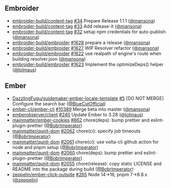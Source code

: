 ## Embroider

- [embroider-build/content-tag] [#34](https://github.com/embroider-build/content-tag/pull/34) Prepare Release 1.1.1 ([@mansona])
- [embroider-build/content-tag] [#33](https://github.com/embroider-build/content-tag/pull/33) Add release-it ([@mansona])
- [embroider-build/content-tag] [#32](https://github.com/embroider-build/content-tag/pull/32) setup npm credentials for auto-publish ([@mansona])
- [embroider-build/embroider] [#1628](https://github.com/embroider-build/embroider/pull/1628) prepare a release ([@mansona])
- [embroider-build/embroider] [#1627](https://github.com/embroider-build/embroider/pull/1627) WIP Resolver refactor ([@mansona])
- [embroider-build/embroider] [#1622](https://github.com/embroider-build/embroider/pull/1622) use realpath of engine's route when building resolver.json ([@mansona])
- [embroider-build/embroider] [#1623](https://github.com/embroider-build/embroider/pull/1623) Implement the optimizeDeps() helper ([@lolmaus])

## Ember

- [DazzlingFugu/guidemaker-ember-locale-template] [#5](https://github.com/DazzlingFugu/guidemaker-ember-locale-template/pull/5) [DO NOT MERGE] Configure the search bar ([@BlueCutOfficial])
- [ember-cli/ember-cli] [#10389](https://github.com/ember-cli/ember-cli/pull/10389) Merge beta into master ([@mansona])
- [emberobserver/client] [#240](https://github.com/emberobserver/client/pull/240) Update Ember to 3.28 ([@lolmaus])
- [mainmatter/ember-cookies] [#862](https://github.com/mainmatter/ember-cookies/pull/862) chore(deps): bump prettier and eslint-plugin-prettier ([@BobrImperator])
- [mainmatter/qunit-dom] [#2062](https://github.com/mainmatter/qunit-dom/pull/2062) chore(ci): specify job timeouts ([@BobrImperator])
- [mainmatter/qunit-dom] [#2061](https://github.com/mainmatter/qunit-dom/pull/2061) chore(ci): use volta-cli github action for node and pnpm setup ([@BobrImperator])
- [mainmatter/qunit-dom] [#2060](https://github.com/mainmatter/qunit-dom/pull/2060) chore(deps): bump prettier and eslint-plugin-prettier ([@BobrImperator])
- [mainmatter/qunit-dom] [#2055](https://github.com/mainmatter/qunit-dom/pull/2055) chore(release): copy static LICENSE and README into the package during build ([@BobrImperator])
- [zeppelin/ember-click-outside] [#265](https://github.com/zeppelin/ember-click-outside/pull/265) Node 14→16, pnpm 7→8.8.x ([@zeppelin])

[@bluecutofficial]: https://github.com/BlueCutOfficial
[@bobrimperator]: https://github.com/BobrImperator
[@lolmaus]: https://github.com/lolmaus
[@mansona]: https://github.com/mansona
[@zeppelin]: https://github.com/zeppelin
[dazzlingfugu/guidemaker-ember-locale-template]: https://github.com/DazzlingFugu/guidemaker-ember-locale-template
[ember-cli/ember-cli]: https://github.com/ember-cli/ember-cli
[emberobserver/client]: https://github.com/emberobserver/client
[embroider-build/content-tag]: https://github.com/embroider-build/content-tag
[embroider-build/embroider]: https://github.com/embroider-build/embroider
[mainmatter/ember-cookies]: https://github.com/mainmatter/ember-cookies
[mainmatter/qunit-dom]: https://github.com/mainmatter/qunit-dom
[zeppelin/ember-click-outside]: https://github.com/zeppelin/ember-click-outside
